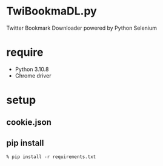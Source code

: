 # TwiBookmaDL.py

Twitter Bookmark Downloader powered by Python Selenium

# require

- Python 3.10.8
- Chrome driver

# setup

## cookie.json

## pip install

```
% pip install -r requirements.txt
```
